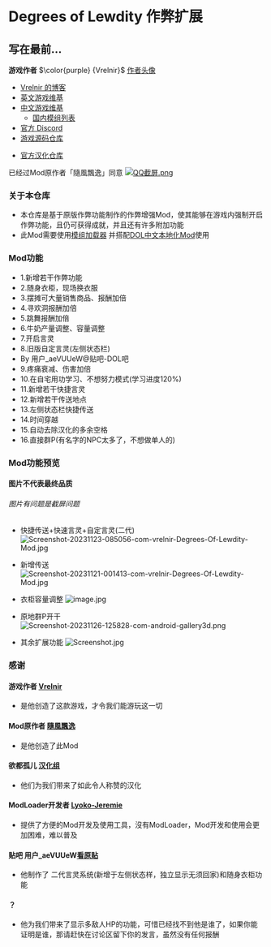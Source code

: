 # Degrees of Lewdity 作弊扩展

## 写在最前...
<b>游戏作者</b> $\color{purple} {Vrelnir}$ [作者头像](https://i.postimg.cc/9fX0Wjg4/avatar-png-200-200.png)
  - [Vrelnir 的博客](https://vrelnir.blogspot.com)
  - [英文游戏维基](https://degreesoflewdity.miraheze.org/wiki)
  - [中文游戏维基](https://degreesoflewditycn.miraheze.org/wiki)
    - [国内模组列表](https://degreesoflewditycn.miraheze.org/wiki/%E6%A8%A1%E7%BB%84%E5%88%97%E8%A1%A8)
  - [官方 Discord](https://discord.gg/VznUtEhDOL)
  - [游戏源码仓库](https://gitgud.io/Vrelnir/degrees-of-lewdity/-/tree/master)
* [官方汉化仓库](https://github.com/Eltirosto/Degrees-of-Lewdity-Chinese-Localization)

已经过Mod原作者「隨風飄逸」同意
[![QQ截屏.png](https://picst.sunbangyan.cn/2023/11/19/b689b0aba663b9a75ec8382adb2056e6.webp)](https://i.postimg.cc/6QyvQydF/Image-1700406505100-edit-125728719731855.png)

### 关于本仓库

- 本仓库是基于原版作弊功能制作的作弊增强Mod，使其能够在游戏内强制开启作弊功能，且仍可获得成就，并且还有许多附加功能
- 此Mod需要使用[模组加载器](https://github.com/Lyoko-Jeremie/DoLModLoaderBuild/releases)
并搭配[DOL中文本地化Mod](https://github.com/NumberSir/DoL-I18n-Build/releases)使用

### Mod功能
- 1.新增若干作弊功能
- 2.随身衣柜，现场换衣服
- 3.摆摊可大量销售商品、报酬加倍
- 4.寻欢洞报酬加倍
- 5.跳舞报酬加倍
- 6.牛奶产量调整、容量调整
- 7.开启言灵
- 8.旧版自定言灵(左侧状态栏)
- By 用户_aeVUUeW@贴吧-DOL吧
- 9.疼痛衰减、伤害加倍
- 10.在自宅用功学习、不想努力模式(学习进度120%)
- 11.新增若干快捷言灵
- 12.新增若干传送地点
- 13.左侧状态栏快捷传送
- 14.时间穿越
- 15.自动去除汉化的多余空格
- 16.直接群P(有名字的NPC太多了，不想做单人的)

### Mod功能预览
#### 图片不代表最终品质
###### 图片有问题是截屏问题

- 快捷传送+快速言灵+自定言灵(二代)
![Screenshot-20231123-085056-com-vrelnir-Degrees-Of-Lewdity-Mod.jpg](https://i.postimg.cc/cLC1GG6Z/Screenshot-20231123-085056-com-vrelnir-Degrees-Of-Lewdity-Mod.jpg)

- 新增传送
![Screenshot-20231121-001413-com-vrelnir-Degrees-Of-Lewdity-Mod.jpg](https://i.postimg.cc/mgY6R5zx/Screenshot-20231121-224343-com-vrelnir-Degrees-Of-Lewdity-Mod.jpg)

- 衣柜容量调整
![image.jpg](https://i.postimg.cc/RFcdtFbx/image.jpg)

- 原地群P开干
![Screenshot-20231126-125828-com-android-gallery3d.png](https://i.postimg.cc/2yV37vLW/Screenshot-20231126-125828-com-android-gallery3d.png)

- 其余扩展功能
![Screenshot.jpg](https://i.ibb.co/yVyjMhd/Screenshot-20231126-124623-com-vrelnir-Degrees-Of-Lewdity-Mod.jpg)

### 感谢
#### 游戏作者 [Vrelnir](https://vrelnir.blogspot.com)
- 是他创造了这款游戏，才令我们能游玩这一切
#### Mod原作者 [隨風飄逸](https://github.com/chris81605)
- 是他创造了此Mod
#### 欲都孤儿 [汉化组](https://github.com/Eltirosto/Degrees-of-Lewdity-Chinese-Localization)
- 他们为我们带来了如此令人称赞的汉化
#### ModLoader开发者 [Lyoko-Jeremie](https://github.com/Lyoko-Jeremie)
- 提供了方便的Mod开发及使用工具，沒有ModLoader，Mod开发和使用会更加困难，难以普及
#### 贴吧 用户_aeVUUeW[看原贴](https://tieba.baidu.com/p/8613337062)
- 他制作了 二代言灵系统(新增于左侧状态样，独立显示无须回家)和随身衣柜功能

#### ？
- 他为我们带来了显示多敌人HP的功能，可惜已经找不到他是谁了，如果你能证明是谁，那请赶快在讨论区留下你的发言，虽然没有任何报酬
